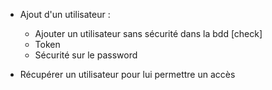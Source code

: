 + Ajout d'un utilisateur :
    + Ajouter un utilisateur sans sécurité dans la bdd [check]
    + Token
    + Sécurité sur le password

+ Récupérer un utilisateur pour lui permettre un accès
